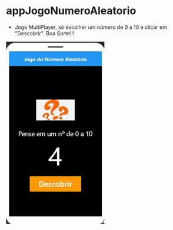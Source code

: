 # appJogoNumeroAleatorio

- Jogo MultiPlayer, só escolher um número de 0 a 10 e clicar em "Descobrir". Boa Sorte!!! 

![PRINT!](jogoaleatorio.png).
